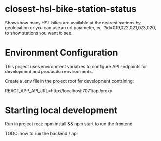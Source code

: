 # closest-hsl-bike-station-status

Shows how many HSL bikes are available at the nearest stations by geolocation or you can use an url parameter, eg. ?id=019,022,021,023,020, to show stations you want to see.

# Environment Configuration

This project uses environment variables to configure API endpoints for development and production environments.

Create a .env file in the project root for development containing:

REACT_APP_API_URL=http://localhost:7071/api/proxy

# Starting local development

Run in project root: npm install && npm start to run the frontend

TODO: how to run the backend / api

